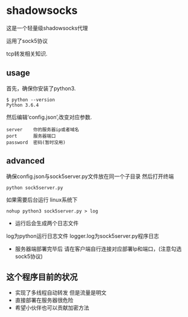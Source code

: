 shadowsocks
===========

这是一个轻量级shadowsocks代理

运用了sock5协议

tcp转发相关知识.

usage
----------
首先，确保你安装了python3.

	$ python --version
	Python 3.6.4

然后编辑‘config.json’,改变对应参数.

	server    你的服务器ip或者域名
	port      服务器端口
	password  密码(暂时没用)

advanced
---------
确保config.json与sock5server.py文件放在同一个子目录
然后打开终端
 
	python sock5server.py

如果需要后台运行 linux系统下

	nohup python3 sock5server.py > log

* 运行后会生成两个日志文件

log为python运行日志文件
logger.log为sock5server.py程序日志

* 服务器端部署完毕后 请在客户端自行连接对应部署Ip和端口，(注意勾选sock5协议)

这个程序目前的状况
-----------------
* 实现了多线程自动转发
  但是流量是明文
* 直接部署在服务器很危险
* 希望小伙伴也可以贡献加密方法
